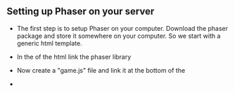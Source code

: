 ## Setting up Phaser on your server

* The first step is to setup Phaser on your computer. Download the phaser package and store it somewhere on your computer. So we start with a generic html template.


<!DOCTYPE html>
<html lang = 'en-us'>

<head>
    <meta charset="UTF-8">
    <meta name="viewport" content="width=device-width, initial-scale=1.0">
    <title>Rpg</title>
</head>

<body>
</body>

* In the <head> of the html link the phaser library

<head>
    <meta charset="UTF-8">
    <meta name="viewport" content="width=device-width, initial-scale=1.0">
    <title>Rpg</title>
    <script src="assets/javascript/phaser.js"></script>
</head>

* Now create a "game.js" file and link it at the bottom of the <body>

<html lang = 'en-us'>

<head>
    <meta charset="UTF-8">
    <meta name="viewport" content="width=device-width, initial-scale=1.0">
    <title>Rpg</title>
</head>

<body>
    <script type='text/javascript' src='assets/javascript/game.js'></script>
</body>

* 